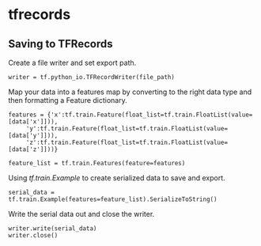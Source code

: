 # tfrecords


## Saving to TFRecords

Create a file writer and set export path.
```
writer = tf.python_io.TFRecordWriter(file_path)
```
Map your data into a features map by converting to the right data type and then formatting a Feature dictionary.

```
features = {'x':tf.train.Feature(float_list=tf.train.FloatList(value=[data['x']])),
     'y':tf.train.Feature(float_list=tf.train.FloatList(value=[data['y']])),
     'z':tf.train.Feature(float_list=tf.train.FloatList(value=[data['z']]))}
     
feature_list = tf.train.Features(feature=features)
```

Using *tf.train.Example* to create serialized data to save and export.
```
serial_data = tf.train.Example(features=feature_list).SerializeToString()
```

Write the serial data out and close the writer.
```
writer.write(serial_data)
writer.close()
```
